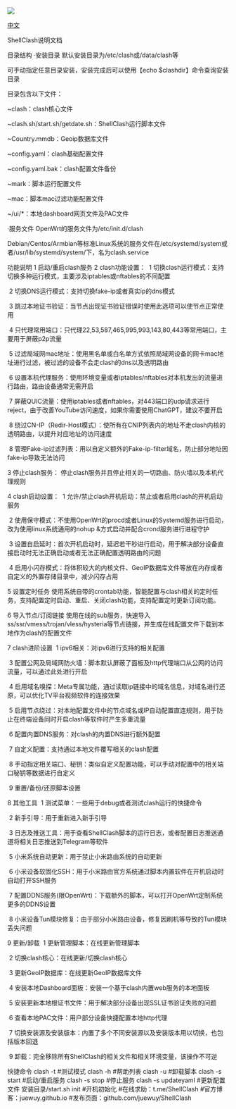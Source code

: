 <a target="_blank" href="https://github.com/juewuy/ShellCrash/releases">
  <img src="https://img.shields.io/github/release/juewuy/ShellCrash.svg?style=flat-square&label=ShellCrash&colorB=green">
</a>

[中文](README_CN.md)

ShellClash说明文档

目录结构
·安装目录
默认安装目录为/etc/clash或/data/clash等

可手动指定任意目录安装，安装完成后可以使用【echo $clashdir】命令查询安装目录

目录包含以下文件：

~clash：clash核心文件

~clash.sh/start.sh/getdate.sh：ShellClash运行脚本文件

~Country.mmdb：Geoip数据库文件

~config.yaml：clash基础配置文件

~config.yaml.bak：clash配置文件备份

~mark：脚本运行配置文件

~mac：脚本mac过滤功能配置文件

~/ui/*：本地dashboard网页文件及PAC文件

·服务文件
OpenWrt的服务文件为/etc/init.d/clash

Debian/Centos/Armbian等标准Linux系统的服务文件在/etc/systemd/system或者/usr/lib/systemd/system/下，名为clash.service

功能说明
1 启动/重启clash服务
2 clash功能设置：
​ 1 切换clash运行模式：支持切换多种运行模式，主要涉及iptables或nftables的不同配置

​ 2 切换DNS运行模式：支持切换fake-ip或者真实ip的dns模式

​ 3 跳过本地证书验证：当节点出现证书验证错误时使用此选项可以使节点正常使用

​ 4 只代理常用端口：只代理22,53,587,465,995,993,143,80,443等常用端口，主要用于屏蔽p2p流量

​ 5 过滤局域网mac地址：使用黑名单或白名单方式依照局域网设备的网卡mac地址进行过滤，被过滤的设备不会走clash的dns以及透明路由

​ 6 设置本机代理服务：使用环境变量或者iptables/nftables对本机发出的流量进行路由，路由设备通常无需开启

​ 7 屏蔽QUIC流量：使用iptables或者nftables，对443端口的udp请求进行reject，由于改善YouTube访问速度，如果你需要使用ChatGPT，建议不要开启

​ 8 绕过CN-IP（Redir-Host模式）：使所有在CNIP列表内的地址不走clash内核的透明路由，以提升对应地址的访问速度

​ 8 管理Fake-ip过滤列表：用以自定义额外的Fake-ip-filter域名，防止部分地址因fake-ip导致无法访问

3 停止clash服务：
停止clash服务并且停止相关的一切路由、防火墙以及本机代理规则

4 clash启动设置：
​ 1 允许/禁止clash开机启动：禁止或者启用clash的开机启动服务

​ 2 使用保守模式：不使用OpenWrt的procd或者Linux的Systemd服务进行启动，改为使用linux系统通用的nohup &方式启动并配合crond服务进行进程守护

​ 3 设置自启延时：首次开机启动时，延迟若干秒进行启动，用于解决部分设备直接启动时无法正确启动或者无法正确配置透明路由的问题

​ 4 启用小闪存模式：将体积较大的内核文件、GeoIP数据库文件等放在内存或者自定义的外置存储目录中，减少闪存占用

5 设置定时任务
使用系统自带的crontab功能，智能配置与clash相关的定时任务，支持配置定时启动、重启、关闭clash功能，支持配置定时更新订阅功能。

6 导入节点/订阅链接
使用在线的sub服务，快速导入ss/ssr/vmess/trojan/vless/hysteria等节点链接，并生成在线配置文件下载到本地作为clash的配置文件

7 clash进阶设置
​ 1 ipv6相关：对ipv6进行支持的相关配置

​ 3 配置公网及局域网防火墙：脚本默认屏蔽了面板及http代理端口从公网的访问流量，可以通过此处进行开启

​ 4 启用域名嗅探：Meta专属功能，通过读取ip链接中的域名信息，对域名进行还原，可以优化TV平台视频软件的连接效果

​ 5 启用节点绕过：对本地配置文件中的节点域名或IP自动配置直连规则，用于防止在终端设备同时开启clash等软件时产生多重流量

​ 6 配置内置DNS服务：对clash的内置DNS进行额外配置

​ 7 自定义配置：支持通过本地文件覆写相关的clash配置

​ 8 手动指定相关端口、秘钥：类似自定义配置功能，可以手动对配置中的相关端口秘钥等数据进行自定义

​ 9 重置/备份/还原脚本设置

8 其他工具
​ 1 测试菜单：一些用于debug或者测试clash运行的快捷命令

​ 2 新手引导：用于重新进入新手引导

​ 3 日志及推送工具：用于查看ShellClash脚本的运行日志，或者配置日志推送通道将相关日志推送到Telegram等软件

​ 5 小米系统自动更新：用于禁止小米路由系统的自动更新

​ 6 小米设备软固化SSH：用于小米路由官方系统通过脚本内置软件在开机启动时自动打开SSH服务

​ 7 配置DDNS服务(限OpenWrt)：下载额外的脚本，可以打开OpenWrt定制系统更多的DDNS设置

​ 8 小米设备Tun模块修复：由于部分小米路由设备，修复因刷机等导致的Tun模块丢失问题

9 更新/卸载
​ 1 更新管理脚本：在线更新管理脚本

​ 2 切换clash核心：在线更新/切换clash核心

​ 3 更新GeoIP数据库：在线更新GeoIP数据库文件

​ 4 安装本地Dashboard面板：安装一个基于clash内置web服务的本地面板

​ 5 安装更新本地根证书文件：用于解决部分设备出现SSL证书验证失败的问题

​ 6 查看本地PAC文件：用户部分设备快捷配置本地http代理

​ 7 切换安装源及安装版本：内置了多个不同安装源以及安装版本用以切换，也包括版本回退

​ 9 卸载：完全移除所有ShellClash的相关文件和相关环境变量，该操作不可逆

快捷命令
	clash -t #测试模式
	clash -h #帮助列表
	clash -u #卸载脚本
	clash -s start #启动/重启服务
	clash -s stop #停止服务
	clash -s updateyaml #更新配置文件
	安装目录/start.sh init #开机初始化
	#在线求助：t.me/ShellClash
	#官方博客：juewuy.github.io
	#发布页面：github.com/juewuy/ShellClash




